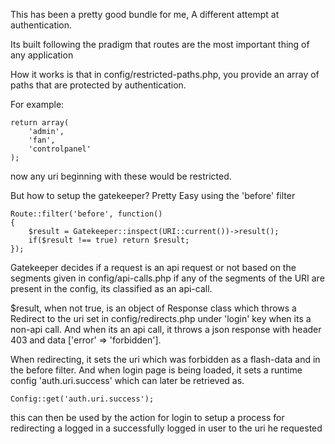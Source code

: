 This has been a pretty good bundle for me, A different attempt at authentication.

Its built following the pradigm that routes are the most important thing of any application

How it works is that in config/restricted-paths.php, you provide an array of paths that are protected
by authentication.

For example:

	return array(
		'admin',
		'fan',
		'controlpanel'
	);


now any uri beginning with these would be restricted. 

But how to setup the gatekeeper? Pretty Easy using the 'before' filter

	Route::filter('before', function()
	{
		$result = Gatekeeper::inspect(URI::current())->result();
		if($result !== true) return $result;
	});

Gatekeeper decides if a request is an api request or not based on the segments given in config/api-calls.php
if any of the segments of the URI are present in the config, its classified as an api-call.

$result, when not true, is an object of Response class which throws a Redirect to the uri set in
config/redirects.php under 'login' key when its a non-api call.
And when its an api call, it throws a json response
with header 403 and data ['error' => 'forbidden'].

When redirecting, it sets the uri which was forbidden as a flash-data and in the before filter. And when login
page is being loaded, it sets a runtime config 'auth.uri.success' which can later be retrieved as.

	Config::get('auth.uri.success');

this can then be used by the action for login to setup a process for redirecting a logged in a successfully
logged in user to the uri he requested